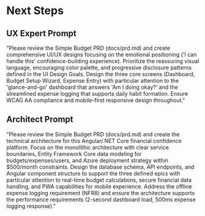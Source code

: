 # Next Steps

## UX Expert Prompt
"Please review the Simple Budget PRD (docs/prd.md) and create comprehensive UI/UX designs focusing on the emotional positioning ('I can handle this' confidence-building experience). Prioritize the reassuring visual language, encouraging color palette, and progressive disclosure patterns defined in the UI Design Goals. Design the three core screens (Dashboard, Budget Setup Wizard, Expense Entry) with particular attention to the 'glance-and-go' dashboard that answers 'Am I doing okay?' and the streamlined expense logging that supports daily habit formation. Ensure WCAG AA compliance and mobile-first responsive design throughout."

## Architect Prompt
"Please review the Simple Budget PRD (docs/prd.md) and create the technical architecture for this Angular/.NET Core financial confidence platform. Focus on the monolithic architecture with clear service boundaries, Entity Framework Core data modeling for budgets/expenses/users, and Azure deployment strategy within $500/month constraints. Design the database schema, API endpoints, and Angular component structure to support the three defined epics with particular attention to real-time budget calculations, secure financial data handling, and PWA capabilities for mobile experience. Address the offline expense logging requirement (NFR8) and ensure the architecture supports the performance requirements (2-second dashboard load, 500ms expense logging response)."
